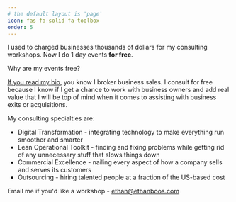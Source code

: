 ```yaml
---
# the default layout is 'page'
icon: fas fa-solid fa-toolbox
order: 5
---
```


I used to charged businesses thousands of dollars for my consulting workshops. Now I do 1 day events **for free**. 

Why are my events free?

[If you read my bio](https://www.ethanboos.com/about), you know I broker business sales. I consult for free because I know if I get a chance to work with business owners and add real value that I will be top of mind when it comes to assisting with business exits or acquisitions.

My consulting specialties are:
- Digital Transformation - integrating technology to make everything run smoother and smarter
- Lean Operational Toolkit - finding and fixing problems while getting rid of any unnecessary stuff that slows things down
- Commercial Excellence - nailing every aspect of how a company sells and serves its customers
- Outsourcing - hiring talented people at a fraction of the US-based cost

Email me if you'd like a workshop - [ethan@ethanboos.com](mailto:ethan@ethanboos.com)